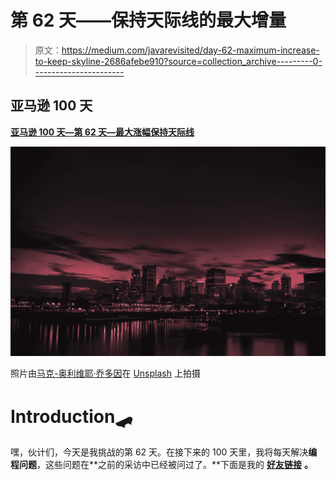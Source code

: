 # 第 62 天——保持天际线的最大增量

> 原文：<https://medium.com/javarevisited/day-62-maximum-increase-to-keep-skyline-2686afebe910?source=collection_archive---------0----------------------->

## 亚马逊 100 天

[**亚马逊 100 天—第 62 天—最大涨幅保持天际线**](https://gist.github.com/akshay-ravindran-96/b7c78a6394c1950f6c5c15c902bb1997)

![](img/ed907e3b625a3e6738e6b65d7e3445ca.png)

照片由[马克-奥利维耶·乔多因](https://unsplash.com/@marcojodoin?utm_source=unsplash&utm_medium=referral&utm_content=creditCopyText)在 [Unsplash](https://unsplash.com/s/photos/skyline?utm_source=unsplash&utm_medium=referral&utm_content=creditCopyText) 上拍摄

# Introduction🛹

嘿，伙计们，今天是我挑战的第 62 天。在接下来的 100 天里，我将每天解决**编程问题**，这些问题在**之前的采访中已经被问过了。**下面是我的 [**好友链接**](/@akshay_ravindran/day-62-maximum-increase-to-keep-skyline-2686afebe910?source=friends_link&sk=489770da4865c0381a917c6603b34c39) **。**